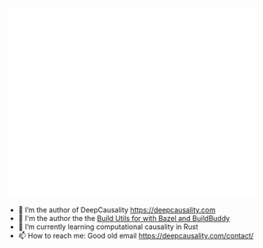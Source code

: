 
<picture>
  <img src="/github-metrics.svg" alt="Metrics">
</picture>

- 🔭 I’m the author of DeepCausality https://deepcausality.com
- 👷 I'm the author the the [Build Utils for with Bazel and BuildBuddy]([url](https://github.com/marvin-hansen/buildutils))
- 🌱 I’m currently learning computational causality in Rust
- 📫 How to reach me: Good old email https://deepcausality.com/contact/
